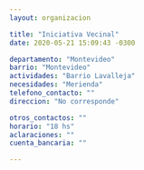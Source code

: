 ```yaml
---
layout: organizacion

title: "Iniciativa Vecinal"
date: 2020-05-21 15:09:43 -0300

departamento: "Montevideo"
barrio: "Montevideo"
actividades: "Barrio Lavalleja"
necesidades: "Merienda"
telefono_contacto: ""
direccion: "No corresponde"

otros_contactos: ""
horario: "18 hs"
aclaraciones: ""
cuenta_bancaria: ""

---
```

